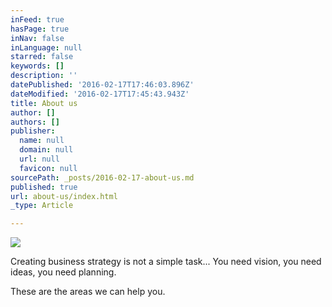 ```yaml
---
inFeed: true
hasPage: true
inNav: false
inLanguage: null
starred: false
keywords: []
description: ''
datePublished: '2016-02-17T17:46:03.896Z'
dateModified: '2016-02-17T17:45:43.943Z'
title: About us
author: []
authors: []
publisher:
  name: null
  domain: null
  url: null
  favicon: null
sourcePath: _posts/2016-02-17-about-us.md
published: true
url: about-us/index.html
_type: Article

---
```

![](https://the-grid-user-content.s3-us-west-2.amazonaws.com/2006c355-97cf-4c47-86a7-2e990a205d73.jpg)

Creating business strategy is not a simple task... You need vision, you need ideas, you need planning. 

These are the areas we can help you.